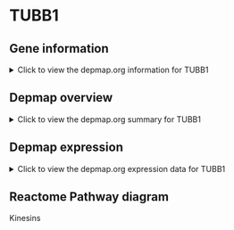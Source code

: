 <h1>TUBB1</h1>

<h2>Gene information</h2>
<details>
  <summary>Click to view the depmap.org information for TUBB1</summary>
  <iframe src="https://depmap.org/portal/gene/TUBB1?tab=about" style="border:none;width:100%;height:800px"></iframe>
</details>

<h2>Depmap overview</h2>
<details>
  <summary>Click to view the depmap.org summary for TUBB1</summary>
  <iframe src="https://depmap.org/portal/gene/TUBB1?tab=overview" style="border:none;width:100%;height:800px"></iframe>
</details>

<h2>Depmap expression</h2>
<details>
  <summary>Click to view the depmap.org expression data for TUBB1</summary>
  <iframe src="https://depmap.org/portal/gene/TUBB1?tab=characterization" style="border:none;width:100%;height:800px"></iframe>
</details>



<h2>Reactome Pathway diagram</h2>
Kinesins
<div id="diagramHolder"></div>

<script>
    //Creating the Reactome Diagram widget
    //Take into account a proxy needs to be set up in your server side pointing to www.reactome.org
    function onReactomeDiagramReady(){  //This function is automatically called when the widget code is ready to be used
        var diagram = Reactome.Diagram.create({
            "placeHolder" : "diagramHolder",
            "width" : 900,
            "height" : 500
        });

        //Initialising it to the "Hemostasis" pathway
        diagram.loadDiagram("R-HSA-983189");

        //Adding different listeners

        diagram.onDiagramLoaded(function (loaded) {
            console.info("Loaded ", loaded);
            diagram.flagItems("BAD");
	    diagram.flagItems("Q92934");
            if (loaded == "R-HSA-983189") diagram.selectItem("R-HSA-983189");
        });

     }
</script>



